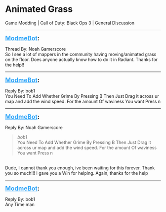 # Animated Grass
Game Modding | Call of Duty: Black Ops 3 | General Discussion

---
<strong style="font-size: 1.4em;"><span style="text-decoration: underline;text-decoration-color: #34a7f9;"><span style="color:#34a7f9;">ModmeBot</span></span>:</strong>

<p>Thread By: Noah Gamerscore<br />So I see a lot of mappers in the community having moving/animated grass on the floor. Does anyone actually know how to do it in Radiant. Thanks for the help!!</p>

---
<strong style="font-size: 1.4em;"><span style="text-decoration: underline;text-decoration-color: #34a7f9;"><span style="color:#34a7f9;">ModmeBot</span></span>:</strong>

<p>Reply By: bob1<br />You Need To Add Whether Grime By Pressing B Then  Just Drag it across ur map and add the wind speed. For the amount Of waviness You want Press n</p>

---
<strong style="font-size: 1.4em;"><span style="text-decoration: underline;text-decoration-color: #34a7f9;"><span style="color:#34a7f9;">ModmeBot</span></span>:</strong>

<p>Reply By: Noah Gamerscore<br /><blockquote><em>bob1</em><br />You Need To Add Whether Grime By Pressing B Then  Just Drag it across ur map and add the wind speed. For the amount Of waviness You want Press n</blockquote><br /> Dude, I cannot thank you enough, ive been waiting for this forever. Thank you so much!!! I gave you a Win for helping. Again, thanks for the help</p>

---
<strong style="font-size: 1.4em;"><span style="text-decoration: underline;text-decoration-color: #34a7f9;"><span style="color:#34a7f9;">ModmeBot</span></span>:</strong>

<p>Reply By: bob1<br />Any Time man</p>
